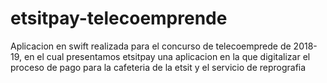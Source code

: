 # etsitpay-telecoemprende

Aplicacion en swift realizada para el concurso de telecoemprede de 2018-19, en el cual presentamos etsitpay una aplicacion en la que digitalizar el proceso de pago para la cafeteria de la etsit y el servicio de reprografia
